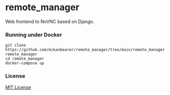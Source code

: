 # remote_manager
Web frontend to NoVNC based on Django. 
 
### Running under Docker
```
git clone https://github.com/mikanbearer/remote_manager/tree/main/remote_manager remote_manager
cd remote_manager
docker-compose up
```

### License
[MIT License](https://github.com/mikanbearer/remote_manager/blob/main/LICENSE)
